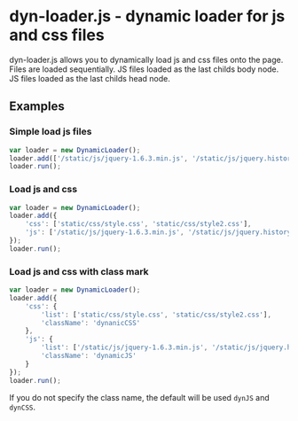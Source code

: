 # dyn-loader.js - dynamic loader for js and css files
dyn-loader.js allows you to dynamically load js and css files onto the page.
Files are loaded sequentially.
JS files loaded as the last childs body node. 
JS files loaded as the last childs head node. 

## Examples

### Simple load js files

```js
var loader = new DynamicLoader();
loader.add(['/static/js/jquery-1.6.3.min.js', '/static/js/jquery.historyMover.js']);
loader.run();
```

### Load js and css

```js
var loader = new DynamicLoader();
loader.add({
    'css': ['static/css/style.css', 'static/css/style2.css'],
    'js': ['/static/js/jquery-1.6.3.min.js', '/static/js/jquery.historyMover.js']
});
loader.run();
```

### Load js and css with class mark

```js
var loader = new DynamicLoader();
loader.add({
    'css': {
        'list': ['static/css/style.css', 'static/css/style2.css'],
        'className': 'dynanicCSS'
    },
    'js': {
        'list': ['/static/js/jquery-1.6.3.min.js', '/static/js/jquery.historyMover.js'],
        'className': 'dynamicJS'
    }
});
loader.run();
```
If you do not specify the class name, the default will be used `dynJS` and `dynCSS`.

